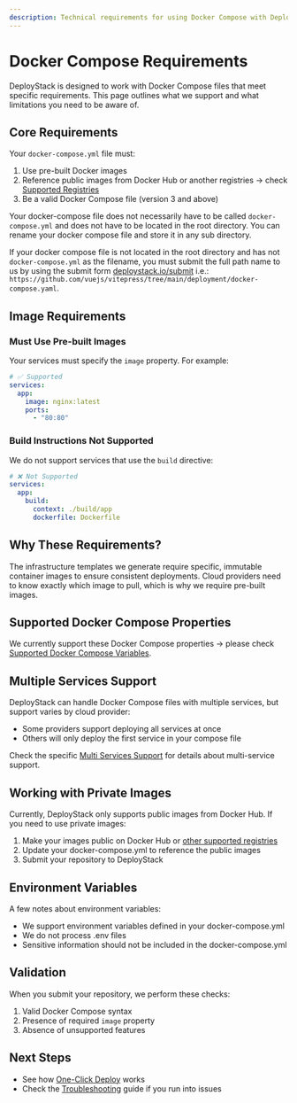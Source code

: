 ```yaml
---
description: Technical requirements for using Docker Compose with DeployStack's cloud deployment automation. Includes supported properties, registry options, and validation rules.
---
```


# Docker Compose Requirements

DeployStack is designed to work with Docker Compose files that meet specific requirements. This page outlines what we support and what limitations you need to be aware of.

## Core Requirements

Your `docker-compose.yml` file must:

1. Use pre-built Docker images
2. Reference public images from Docker Hub or another registries -> check [Supported Registries](/docs/docker-to-iac/supported-registries.md)
3. Be a valid Docker Compose file (version 3 and above)

Your docker-compose file does not necessarily have to be called `docker-compose.yml` and does not have to be located in the root directory. You can rename your docker compose file and store it in any sub directory.

If your docker compose file is not located in the root directory and has not `docker-compose.yml` as the filename, you must submit the full path name to us by using the submit form [deploystack.io/submit](https://deploystack.io/submit) i.e.: `https://github.com/vuejs/vitepress/tree/main/deployment/docker-compose.yaml`.

## Image Requirements

### Must Use Pre-built Images

Your services must specify the `image` property. For example:

```yaml [docker-compose.yml]
# ✅ Supported
services:
  app:
    image: nginx:latest
    ports:
      - "80:80"
```

### Build Instructions Not Supported

We do not support services that use the `build` directive:

```yaml [docker-compose.yml]
# ❌ Not Supported
services:
  app:
    build:
      context: ./build/app
      dockerfile: Dockerfile
```

## Why These Requirements?

The infrastructure templates we generate require specific, immutable container images to ensure consistent deployments. Cloud providers need to know exactly which image to pull, which is why we require pre-built images.

## Supported Docker Compose Properties

We currently support these Docker Compose properties -> please check [Supported Docker Compose Variables](/docs/docker-to-iac/supported-docker-compose-variables.md).

## Multiple Services Support

DeployStack can handle Docker Compose files with multiple services, but support varies by cloud provider:

- Some providers support deploying all services at once
- Others will only deploy the first service in your compose file

Check the specific [Multi Services Support](/docs/docker-to-iac/multi-services-support.md) for details about multi-service support.

## Working with Private Images

Currently, DeployStack only supports public images from Docker Hub. If you need to use private images:

1. Make your images public on Docker Hub or [other supported registries](/docs/docker-to-iac/supported-registries.md)
2. Update your docker-compose.yml to reference the public images
3. Submit your repository to DeployStack

## Environment Variables

A few notes about environment variables:

- We support environment variables defined in your docker-compose.yml
- We do not process .env files
- Sensitive information should not be included in the docker-compose.yml

## Validation

When you submit your repository, we perform these checks:

1. Valid Docker Compose syntax
2. Presence of required `image` property
3. Absence of unsupported features

## Next Steps

- See how [One-Click Deploy](/docs/deploystack/one-click-deploy.md) works
- Check the [Troubleshooting](/docs/deploystack/troubleshooting.md) guide if you run into issues
